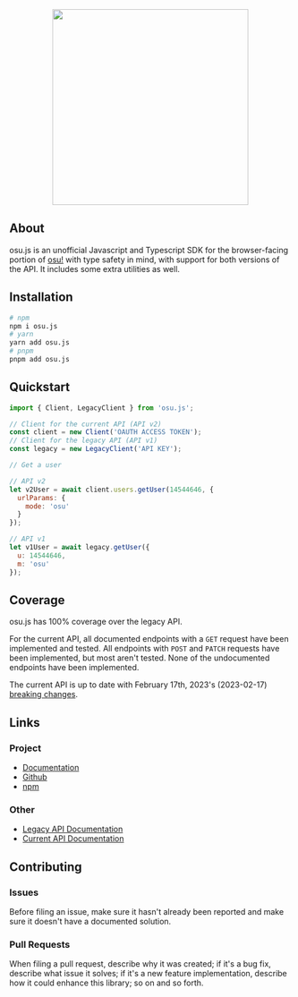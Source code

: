 <div style="display: flex; justify-content: center;">
  <img src="https://i.imgur.com/bjozQJd.png" style="width: 350px;"></img>
</div>

## About

osu.js is an unofficial Javascript and Typescript SDK for the browser-facing portion of [osu!](https://osu.ppy.sh/home) with type safety in mind, with support for both versions of the API. It includes some extra utilities as well.

## Installation

```bash
# npm
npm i osu.js
# yarn
yarn add osu.js
# pnpm
pnpm add osu.js
```

## Quickstart

```js
import { Client, LegacyClient } from 'osu.js';

// Client for the current API (API v2)
const client = new Client('OAUTH ACCESS TOKEN');
// Client for the legacy API (API v1)
const legacy = new LegacyClient('API KEY');

// Get a user

// API v2
let v2User = await client.users.getUser(14544646, {
  urlParams: {
    mode: 'osu'
  }
});

// API v1
let v1User = await legacy.getUser({
  u: 14544646,
  m: 'osu'
});
```

## Coverage

osu.js has 100% coverage over the legacy API.

For the current API, all documented endpoints with a `GET` request have been implemented and tested. All endpoints with `POST` and `PATCH` requests have been implemented, but most aren't tested. None of the undocumented endpoints have been implemented.

The current API is up to date with February 17th, 2023's (2023-02-17) [breaking changes](https://osu.ppy.sh/docs/index.html#breaking-changes).

## Links

### Project

- [Documentation]()
- [Github](https://github.com/L-Mario564/osu.js)
- [npm]()

### Other

- [Legacy API Documentation](https://github.com/ppy/osu-api/wiki)
- [Current API Documentation](https://osu.ppy.sh/docs/index.html)

## Contributing

### Issues

Before filing an issue, make sure it hasn't already been reported and make sure it doesn't have a documented solution.

### Pull Requests

When filing a pull request, describe why it was created; if it's a bug fix, describe what issue it solves; if it's a new feature implementation, describe how it could enhance this library; so on and so forth.
